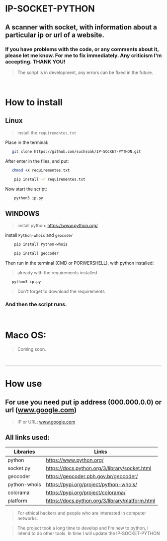 # IP-SOCKET-PYTHON

<!-- <img alt="Logo-Python" src="https://media0.giphy.com/media/LMt9638dO8dftAjtco/giphy.gif?cid=ecf05e479ntgwlfd551yf12omuk8pvmssn7kdm1fs6qd327e&ep=v1_stickers_search&rid=giphy.gif&ct=s" width="100"></img> -->

## A scanner with socket, with information about a particular ip or url of a website.
### If you have problems with the code, or any comments about it, please let me know. For me to fix immediately. Any criticism I'm accepting. THANK YOU!

> The script is in development, any errors can be fixed in the future.

<br>


# How to install
## Linux
> install the `requirementes.txt`

Place in the terminal:
```sh
   git clone https://github.com/suchsoak/IP-SOCKET-PYTHON.git
```
After enter in the files, and put:

```sh
   chmod +X requirementes.txt
```

```sh
    pip install -r requirementes.txt
```

Now start the script:

```sh
    python3 ip.py
```

## WINDOWS

> install python:
> https://www.python.org/

install `Python-whois` and `geocoder`

```sh
    pip install Python-whois
```

```sh
    pip install geocoder
```
Then run in the terminal (CMD or PORWERSHELL), with python installed:

> already with the requirements installed

```sh
   python3 ip.py
```

> Don't forget to download the requirements

### And then the script runs.

<br>

# Maco OS:
> Coming soon.

<br>

<hr>

# How use

## For use you need put ip address (000.000.0.0) or url (www.google.com)

> IP or URL: www.google.com

## All links used:
| Libraries |  Links |
| ------ | ------ |
| python |  https://www.python.org/ 
| socket.py | https://docs.python.org/3/library/socket.html
| geocoder |  https://geocoder.pbh.gov.br/geocoder/
| python-whois | https://pypi.org/project/python-whois/
| colorama | https://pypi.org/project/colorama/
| platform | https://docs.python.org/3/library/platform.html

> For ethical hackers and people who are interested in computer networks.

> The project took a long time to develop and I'm new to python, I intend to do other tools. In time I will update the IP-SOCKET-PYTHON





